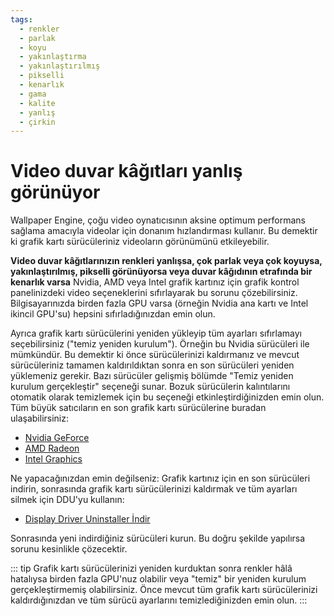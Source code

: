 ```yaml
---
tags:
  - renkler
  - parlak
  - koyu
  - yakınlaştırma
  - yakınlaştırılmış
  - pikselli
  - kenarlık
  - gama
  - kalite
  - yanlış
  - çirkin
---
```


# Video duvar kâğıtları yanlış görünüyor

Wallpaper Engine, çoğu video oynatıcısının aksine optimum performans sağlama amacıyla videolar için donanım hızlandırması kullanır. Bu demektir ki grafik kartı sürücüleriniz videoların görünümünü etkileyebilir.

**Video duvar kâğıtlarınızın renkleri yanlışsa, çok parlak veya çok koyuysa, yakınlaştırılmış, pikselli görünüyorsa veya duvar kâğıdının etrafında bir kenarlık varsa** Nvidia, AMD veya Intel grafik kartınız için grafik kontrol panelinizdeki video seçeneklerini sıfırlayarak bu sorunu çözebilirsiniz. Bilgisayarınızda birden fazla GPU varsa (örneğin Nvidia ana kartı ve Intel ikincil GPU'su) hepsini sıfırladığınızdan emin olun.

Ayrıca grafik kartı sürücülerini yeniden yükleyip tüm ayarları sıfırlamayı seçebilirsiniz ("temiz yeniden kurulum"). Örneğin bu Nvidia sürücüleri ile mümkündür. Bu demektir ki önce sürücülerinizi kaldırmanız ve mevcut sürücüleriniz tamamen kaldırıldıktan sonra en son sürücüleri yeniden yüklemeniz gerekir. Bazı sürücüler gelişmiş bölümde "Temiz yeniden kurulum gerçekleştir" seçeneği sunar. Bozuk sürücülerin kalıntılarını otomatik olarak temizlemek için bu seçeneği etkinleştirdiğinizden emin olun. Tüm büyük satıcıların en son grafik kartı sürücülerine buradan ulaşabilirsiniz:

* [Nvidia GeForce](https://www.nvidia.com/Download/index.aspx)
* [AMD Radeon](https://www.amd.com/support)
* [Intel Graphics](https://downloadcenter.intel.com/product/80939/Graphics-Drivers)

Ne yapacağınızdan emin değilseniz: Grafik kartınız için en son sürücüleri indirin, sonrasında grafik kartı sürücülerinizi kaldırmak ve tüm ayarları silmek için DDU'yu kullanın:

* [Display Driver Uninstaller İndir](https://www.guru3d.com/files-details/display-driver-uninstaller-download.html)

Sonrasında yeni indirdiğiniz sürücüleri kurun. Bu doğru şekilde yapılırsa sorunu kesinlikle çözecektir.

::: tip
Grafik kartı sürücülerinizi yeniden kurduktan sonra renkler hâlâ hatalıysa birden fazla GPU'nuz olabilir veya "temiz" bir yeniden kurulum gerçekleştirmemiş olabilirsiniz. Önce mevcut tüm grafik kartı sürücülerinizi kaldırdığınızdan ve tüm sürücü ayarlarını temizlediğinizden emin olun.
:::